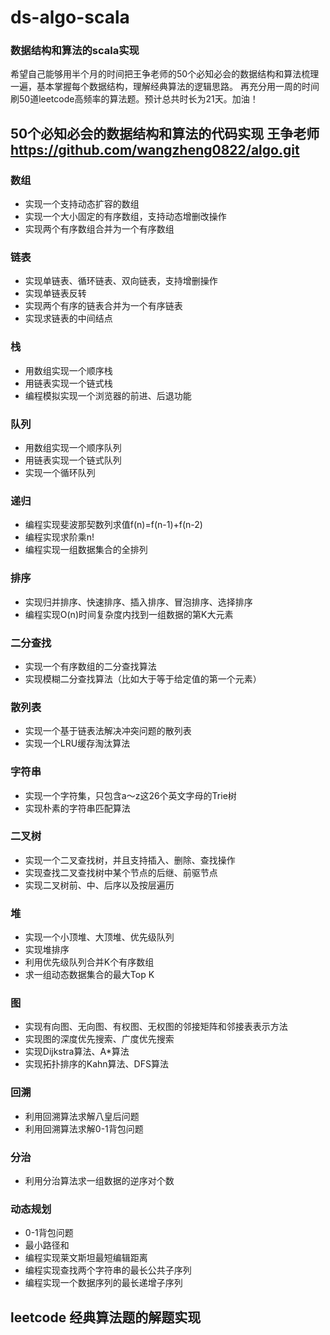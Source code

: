 # ds-algo-scala
### 数据结构和算法的scala实现
希望自己能够用半个月的时间把王争老师的50个必知必会的数据结构和算法梳理一遍，基本掌握每个数据结构，理解经典算法的逻辑思路。
再充分用一周的时间刷50道leetcode高频率的算法题。预计总共时长为21天。加油！

## 50个必知必会的数据结构和算法的代码实现 王争老师 https://github.com/wangzheng0822/algo.git 
### 数组
* 实现一个支持动态扩容的数组
* 实现一个大小固定的有序数组，支持动态增删改操作
* 实现两个有序数组合并为一个有序数组

### 链表
* 实现单链表、循环链表、双向链表，支持增删操作
* 实现单链表反转
* 实现两个有序的链表合并为一个有序链表
* 实现求链表的中间结点

### 栈
* 用数组实现一个顺序栈
* 用链表实现一个链式栈
* 编程模拟实现一个浏览器的前进、后退功能

### 队列
* 用数组实现一个顺序队列
* 用链表实现一个链式队列
* 实现一个循环队列

### 递归
* 编程实现斐波那契数列求值f(n)=f(n-1)+f(n-2)
* 编程实现求阶乘n!
* 编程实现一组数据集合的全排列

### 排序
* 实现归并排序、快速排序、插入排序、冒泡排序、选择排序
* 编程实现O(n)时间复杂度内找到一组数据的第K大元素

### 二分查找
* 实现一个有序数组的二分查找算法
* 实现模糊二分查找算法（比如大于等于给定值的第一个元素）

### 散列表
* 实现一个基于链表法解决冲突问题的散列表
* 实现一个LRU缓存淘汰算法

### 字符串
* 实现一个字符集，只包含a～z这26个英文字母的Trie树
* 实现朴素的字符串匹配算法

### 二叉树
* 实现一个二叉查找树，并且支持插入、删除、查找操作
* 实现查找二叉查找树中某个节点的后继、前驱节点
* 实现二叉树前、中、后序以及按层遍历

### 堆
* 实现一个小顶堆、大顶堆、优先级队列
* 实现堆排序
* 利用优先级队列合并K个有序数组
* 求一组动态数据集合的最大Top K

### 图
* 实现有向图、无向图、有权图、无权图的邻接矩阵和邻接表表示方法
* 实现图的深度优先搜索、广度优先搜索
* 实现Dijkstra算法、A*算法
* 实现拓扑排序的Kahn算法、DFS算法

### 回溯
* 利用回溯算法求解八皇后问题
* 利用回溯算法求解0-1背包问题

### 分治
* 利用分治算法求一组数据的逆序对个数

### 动态规划
* 0-1背包问题
* 最小路径和
* 编程实现莱文斯坦最短编辑距离
* 编程实现查找两个字符串的最长公共子序列
* 编程实现一个数据序列的最长递增子序列

## leetcode 经典算法题的解题实现
